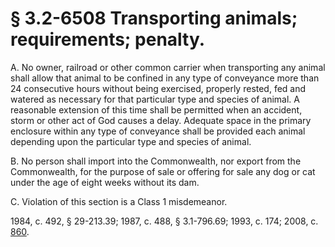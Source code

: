 # § 3.2-6508 Transporting animals; requirements; penalty.

<p>A. No owner, railroad or other common carrier when transporting any animal shall allow that animal to be confined in any type of conveyance more than 24 consecutive hours without being exercised, properly rested, fed and watered as necessary for that particular type and species of animal. A reasonable extension of this time shall be permitted when an accident, storm or other act of God causes a delay. Adequate space in the primary enclosure within any type of conveyance shall be provided each animal depending upon the particular type and species of animal.</p><p>B. No person shall import into the Commonwealth, nor export from the Commonwealth, for the purpose of sale or offering for sale any dog or cat under the age of eight weeks without its dam.</p><p>C. Violation of this section is a Class 1 misdemeanor.</p><p>1984, c. 492, § 29-213.39; 1987, c. 488, § 3.1-796.69; 1993, c. 174; 2008, c. <a href='http://lis.virginia.gov/cgi-bin/legp604.exe?081+ful+CHAP0860'>860</a>.</p>